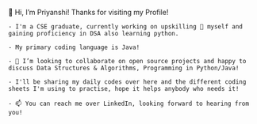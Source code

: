  👋 Hi, I’m Priyanshi! Thanks for visiting my Profile!
 
    - I'm a CSE graduate, currently working on upskilling 🌱 myself and gaining proficiency in DSA also learning python.  
    
    - My primary coding language is Java! 
    
    - 💞️ I’m looking to collaborate on open source projects and happy to discuss Data Structures & Algorithms, Programming in Python/Java! 
    
    - I'll be sharing my daily codes over here and the different coding sheets I'm using to practise, hope it helps anybody who needs it! 
    
    - 📫 You can reach me over LinkedIn, looking forward to hearing from you!


<!---
ThisisPriyanshi/ThisisPriyanshi is a ✨ special ✨ repository because its `README.md` (this file) appears on your GitHub profile.
You can click the Preview link to take a look at your changes.
--->
